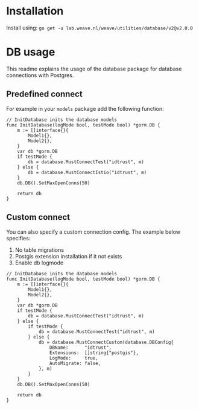 # Installation

Install using: `go get -u lab.weave.nl/weave/utilities/database/v2@v2.0.0`

# DB usage

This readme explains the usage of the database package for database connections with Postgres.

## Predefined connect

For example in your `models` package add the following function:

```golang
// InitDatabase inits the database models
func InitDatabase(logMode bool, testMode bool) *gorm.DB {
	m := []interface{}{
		Model1{},
		Model2{},
	}
	var db *gorm.DB
	if testMode {
		db = database.MustConnectTest("idtrust", m)
	} else {
		db = database.MustConnectIstio("idtrust", m)
	}
	db.DB().SetMaxOpenConns(50)

	return db
}
```

## Custom connect

You can also specify a custom connection config. The example below specifies:
1. No table migrations
2. Postgis extension installation if it not exists
3. Enable db logmode
```golang
// InitDatabase inits the database models
func InitDatabase(logMode bool, testMode bool) *gorm.DB {
	m := []interface{}{
		Model1{},
		Model2{},
    }
	var db *gorm.DB
	if testMode {
		db = database.MustConnectTest("idtrust", m)
	} else {
		if testMode {
		    db = database.MustConnectTest("idtrust", m)
        } else {
            db = database.MustConnectCustom(database.DBConfig{
                DBName:      "idtrust",
                Extensions:  []string{"postgis"},
                LogMode:     true,
                AutoMigrate: false,
            }, m)
        }
	}
	db.DB().SetMaxOpenConns(50)

	return db
}
```